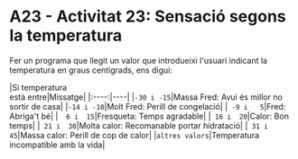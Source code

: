 # A23 - Activitat 23: Sensació segons la temperatura

Fer un programa que llegit un valor que introdueixi l'usuari indicant la temperatura en graus centígrads, ens digui:

|Si temperatura<br>
està entre|Missatge|
|:----:|----|
|```-30 i -15```|Massa Fred: Avui és millor no sortir de casa|
|```-14 i -10```|Molt Fred: Perill de congelació|
|``` -9 i   5```|Fred: Abriga't bé|
|```  6 i  15```|Fresqueta: Temps agradable|
|``` 16 i  20```|Calor: Bon temps|
|``` 21 i  30```|Molta calor: Recomanable portar hidratació|
|``` 31 i  45```|Massa calor: Perill de cop de calor|
|```altres valors```|Temperatura incompatible amb la vida|

